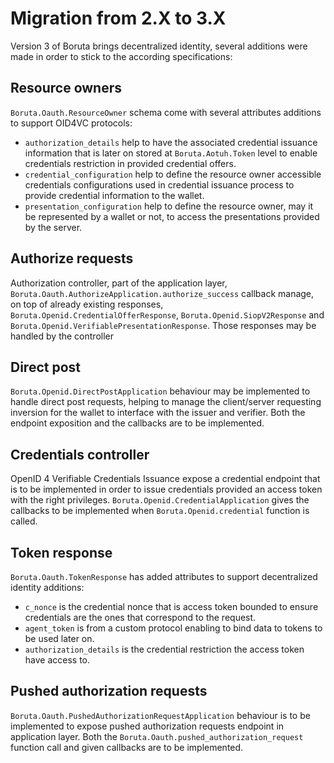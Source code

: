 # Migration from 2.X to 3.X

Version 3 of Boruta brings decentralized identity, several additions were made in order to stick to the according specifications:

## Resource owners

`Boruta.Oauth.ResourceOwner` schema come with several attributes additions to support OID4VC protocols:

- `authorization_details` help to have the associated credential issuance information that is later on stored at `Boruta.Aotuh.Token` level to enable credentials restriction in provided credential offers.
- `credential_configuration` help to define the resource owner accessible credentials configurations used in credential issuance process to provide credential information to the wallet.
- `presentation_configuration` help to define the resource owner, may it be represented by a wallet or not, to access the presentations provided by the server.

## Authorize requests

Authorization controller, part of the application layer, `Boruta.Oauth.AuthorizeApplication.authorize_success` callback manage, on top of already existing responses, `Boruta.Openid.CredentialOfferResponse`, `Boruta.Openid.SiopV2Response` and `Boruta.Openid.VerifiablePresentationResponse`. Those responses may be handled by the controller

## Direct post

`Boruta.Openid.DirectPostApplication` behaviour may be implemented to handle direct post requests, helping to manage the client/server requesting inversion for the wallet to interface with the issuer and verifier. Both the endpoint exposition and the callbacks are to be implemented.

## Credentials controller

OpenID 4 Verifiable Credentials Issuance expose a credential endpoint that is to be implemented in order to issue credentials provided an access token with the right privileges. `Boruta.Openid.CredentialApplication` gives the callbacks to be implemented when `Boruta.Openid.credential` function is called.

## Token response

`Boruta.Oauth.TokenResponse` has added attributes to support decentralized identity additions:

- `c_nonce` is the credential nonce that is access token bounded to ensure credentials are the ones that correspond to the request.
- `agent_token` is from a custom protocol enabling to bind data to tokens to be used later on.
- `authorization_details` is the credential restriction the access token have access to.

## Pushed authorization requests

`Boruta.Oauth.PushedAuthorizationRequestApplication` behaviour is to be implemented to expose pushed authorization requests endpoint in application layer. Both the `Boruta.Oauth.pushed_authorization_request` function call and given callbacks are to be implemented.
